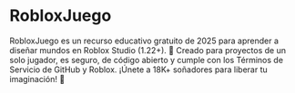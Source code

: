 # RobloxJuego
RobloxJuego es un recurso educativo gratuito de 2025 para aprender a diseñar mundos en Roblox Studio (1.22+). 🎲 Creado para proyectos de un solo jugador, es seguro, de código abierto y cumple con los Términos de Servicio de GitHub y Roblox. ¡Únete a 18K+ soñadores para liberar tu imaginación! 🚀
